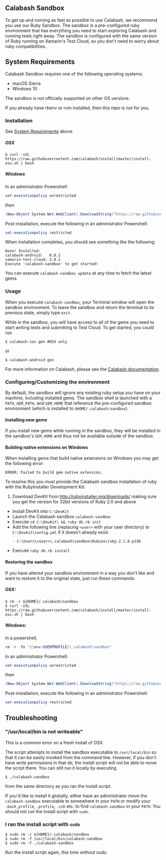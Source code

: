 ## Calabash Sandbox

To get up and running as fast as possible to use Calabash, we recommend you
use our Ruby Sandbox. The sandbox is a pre-configured ruby environment that
has everything you need to start exploring Calabash and running tests right away.
The sandbox is configured with the same version of Ruby running on Xamarin's
Test Cloud, so you don't need to worry about ruby compatibilities.

## System Requirements

Calabash Sandbox requires one of the following operating systems:
- macOS Sierra
- Windows 10

The sandbox is not officially supported on other OS versions.

If you already have rbenv or rvm installed, then this repo is _not_ for you.

### Installation

See [System Requirements](https://github.com/calabash/install#system-requirements) above.

##### OSX
```shell
$ curl -sSL https://raw.githubusercontent.com/calabash/install/master/install-osx.sh | bash
```

##### Windows

In an administrator Powershell:

```powershell
set-executionpolicy unrestricted
```

then
```powershell
(New-Object System.Net.WebClient).DownloadString("https://raw.githubusercontent.com/calabash/install/master/install-windows.ps1") | iex
```

Post-installation, execute the following in an administrator Powershell:
```powershell
set-executionpolicy restricted
```

When installation completes, you should see something like the following:

```shell
Done! Installed:
calabash-android:   0.8.2
xamarin-test-cloud: 2.0.2
Execute 'calabash-sandbox' to get started!
```

You can execute `calabash-sandbox update` at any time to fetch the latest gems.

### Usage

When you execute `calabash-sandbox`, your Terminal window will open the
sandbox environment. To leave the sandbox and return the terminal to its
previous state, simply type `exit`.

While in the sandbox, you will have access to all of the gems you need to
start writing tests and submitting to Test Cloud. To get started, you could
run

```shell
$ calabash-ios gen #OSX only
```

or

```shell
$ calabash-android gen
```

For more information on Calabash, please see the [Calabash documentation](http://developer.xamarin.com/guides/testcloud/calabash/).

### Configuring/Customizing the environment

By default, the sandbox will ignore any existing ruby setup you have on your
machine, including installed gems. The sandbox shell is launched with a `PATH`,
`GEM_PATH`, and `GEM_HOME` that reference the pre-configured sandbox environment
(which is installed to `$HOME/.calabash/sandbox`).

#### Installing new gems

If you install new gems while running in the sandbox, they will be installed
in the sandbox's `GEM_HOME` and thus not be available outside of the sandbox.

#### Building native extensions on Windows

When installing gems that build native extensions on Windows you may get the following error:

```shell
ERROR: Failed to build gem native extension.
```

To resolve this you must provide the Calabash sandbox installation of ruby with the RubyInstaller Development Kit:

1. Download DevKit from http://rubyinstaller.org/downloads/ making sure you get the version for 32bit versions of Ruby 2.0 and above
- Install DevKit into `C:\DevKit`
- Launch the Calabash sandbox `calabash-sandbox`
- Execute `cd C:\DevKit\ && ruby dk.rb init`
- Add the following line (replacing `<user>` with your user directory) to `C:\DevKit\config.yml` if it doesn’t already exist:
  ```
  - C:\Users\<user>\.calabash\sandbox\Rubies\ruby-2.1.6-p336
  ```
- Execute `ruby dk.rb install`

#### Restoring the sandbox

If you have altered your sandbox environment in a way you don't like and want
to restore it to the original state, just run these commands:

##### OSX:
```shell
$ rm -r ${HOME}/.calabash/sandbox
$ curl -sSL https://raw.githubusercontent.com/calabash/install/master/install-osx.sh | bash
```

##### Windows:
In a powershell,
```powershell
rm -r -fo "${env:USERPROFILE}\.calabash\sandbox"
```

In an administrator Powershell:

```powershell
set-executionpolicy unrestricted
```

then
```powershell
(New-Object System.Net.WebClient).DownloadString("https://raw.githubusercontent.com/calabash/install/master/install-windows.ps1") | iex
```

Post-installation, execute the following in an administrator Powershell:
```powershell
set-executionpolicy restricted
```


## Troubleshooting

### "/usr/local/bin is not writeable"

This is a common error on a fresh install of OSX.

The script attempts to install the sandbox executable to `/usr/local/bin` so that
it can be easily invoked from the command line. However, if you don't have
write permissions in that dir, the install script will not be able to move
the script there. You can still run it locally by executing

```shell
$ ./calabash-sandbox
```

from the same directory as you ran the install script.

If you'd like to install it globally, either have an administrator move the
`calabash-sandbox` executable to somewhere in your `PATH` or modify your
`.bash_profile`, `.profile`, `.zsh` etc. to find `calabash-sandbox` in your
`PATH`.  You should not run the install script with `sudo`.

### I ran the install script with `sudo`


```shell
$ sudo rm -r ${HOME}/.calabash/sandbox
$ sudo rm -f /usr/local/bin/calabash-sandbox
$ sudo rm -f ./calabash-sandbox
```

Run the install script again, this time _without sudo_.
